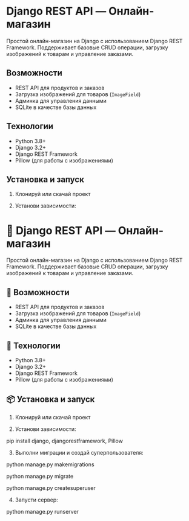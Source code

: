 #  Django REST API — Онлайн-магазин

Простой онлайн-магазин на Django с использованием Django REST Framework. Поддерживает базовые CRUD операции, загрузку изображений к товарам и управление заказами.

##  Возможности

- REST API для продуктов и заказов
- Загрузка изображений для товаров (`ImageField`)
- Админка для управления данными
- SQLite в качестве базы данных

##  Технологии

- Python 3.8+
- Django 3.2+
- Django REST Framework
- Pillow (для работы с изображениями)

##  Установка и запуск

1. Клонируй или скачай проект

2. Установи зависимости:

# 🛒 Django REST API — Онлайн-магазин

Простой онлайн-магазин на Django с использованием Django REST Framework. Поддерживает базовые CRUD операции, загрузку изображений к товарам и управление заказами.

## 🚀 Возможности

- REST API для продуктов и заказов
- Загрузка изображений для товаров (`ImageField`)
- Админка для управления данными
- SQLite в качестве базы данных

## 🧰 Технологии

- Python 3.8+
- Django 3.2+
- Django REST Framework
- Pillow (для работы с изображениями)

## 📦 Установка и запуск

1. Клонируй или скачай проект

2. Установи зависимости:
 
pip install django, djangorestframework, Pillow

3. Выполни миграции и создай суперпользователя:

python manage.py makemigrations

python manage.py migrate

python manage.py createsuperuser

4. Запусти сервер:

 python manage.py runserver

 
